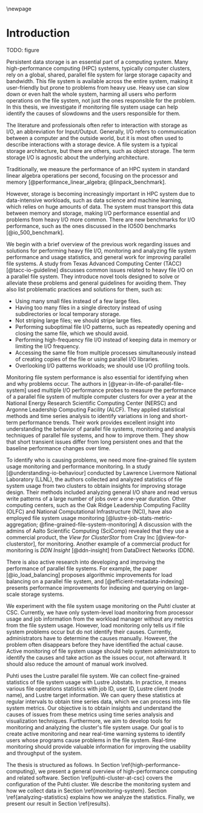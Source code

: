 \newpage

# Introduction
<!--
TODO
- start with the big picture
- move from general description to specific
- explain I/O and I/O intensive work
- where we are going
- add a figure to the introduction (monitoring, parallel file system)
-->

TODO: figure

Persistent data storage is an essential part of a computing system.
Many high-performance computing (HPC) systems, typically computer clusters, rely on a global, shared, parallel file system for large storage capacity and bandwidth.
This file system is available across the entire system, making it user-friendly but prone to problems from heavy use.
Heavy use can slow down or even halt the whole system, harming all users who perform operations on the file system, not just the ones responsible for the problem.
In this thesis, we investigate if monitoring file system usage can help identify the causes of slowdowns and the users responsible for them.

The literature and professionals often refer to interaction with storage as I/O, an abbreviation for Input/Output.
Generally, I/O refers to communication between a computer and the outside world, but it is most often used to describe interactions with a storage device.
A file system is a typical storage architecture, but there are others, such as object storage.
The term storage I/O is agnostic about the underlying architecture.
<!-- In this thesis, we interchangeably refer to file system usage and I/O. -->

<!-- moving from computation centric workloads ot I/O centric  workloads -->
Traditionally, we measure the performance of an HPC system in standard linear algebra operations per second, focusing on the processor and memory [@performance_linear_algebra; @linpack_benchmark].
<!-- A ranking is maintained on the TOP500 list [@top_500]. -->
However, storage is becoming increasingly important in HPC system due to data-intensive workloads, such as data science and machine learning, which relies on huge amounts of data.
The system must transport this data between memory and storage, making I/O performance essential and problems from heavy I/O more common.
There are new benchmarks for I/O performance, such as the ones discussed in the IO500 benchmarks [@io_500_benchmark].
<!-- Ranking on IO500 list [@io_500]. -->
<!-- These are important reasons for studying storage and I/O performance in HPC systems. -->

We begin with a brief overview of the previous work regarding issues and solutions for performing heavy file I/O, monitoring and analyzing file system performance and usage statistics, and general work for improving parallel file systems.
A study from Texas Advanced Computing Center (TACC) [@tacc-io-guideline] discusses common issues related to heavy file I/O on a parallel file system.
They introduce novel tools designed to solve or alleviate these problems and general guidelines for avoiding them.
They also list problematic practices and solutions for them, such as:

* Using many small files instead of a few large files.
* Having too many files in a single directory instead of using subdirectories or local temporary storage.
* Not striping large files; we should stripe large files.
* Performing suboptimal file I/O patterns, such as repeatedly opening and closing the same file, which we should avoid.
* Performing high-frequency file I/O instead of keeping data in memory or limiting the I/O frequency.
* Accessing the same file from multiple processes simultaneously instead of creating copies of the file or using parallel I/O libraries.
* Overlooking I/O patterns workloads; we should use I/O profiling tools.

Monitoring file system performance is also essential for identifying when and why problems occur.
The authors in [@year-in-life-of-parallel-file-system] used multiple I/O performance probes to measure the performance of a parallel file system of multiple computer clusters for over a year at the National Energy Research Scientific Computing Center (NERSC) and Argonne Leadership Computing Facility (ALCF).
They applied statistical methods and time series analysis to identify variations in long and short-term performance trends.
Their work provides excellent insight into understanding the behavior of parallel file systems, monitoring and analysis techniques of parallel file systems, and how to improve them.
They show that short transient issues differ from long persistent ones and that the baseline performance changes over time.
<!-- They also mentioned different monitoring levels, such as application-level monitoring, file system workload monitoring, file system capacity and health monitoring, resource manager monitoring, and tracking changes and updates to the system. -->

To identify who is causing problems, we need more fine-grained file system usage monitoring and performance monitoring.
In a study [@understanding-io-behaviour] conducted by Lawrence Livermore National Laboratory (LLNL), the authors collected and analyzed statistics of file system usage from two clusters to obtain insights for improving storage design.
Their methods included analyzing general I/O share and read versus write patterns of a large number of jobs over a one-year duration.
Other computing centers, such as the Oak Ridge Leadership Computing Facility (OLFC)  and National Computational Infrastructure (NCI), have also employed file system usage monitoring [@lustre-job-stats-metric-aggregation; @fine-grained-file-system-monitoring]
A discussion with the admins of Aalto Scientific Computing (SciComp) revealed that they use a commercial product, the *View for ClusterStor* from Cray Inc [@view-for-clusterstor], for monitoring.
Another example of a commercial product for monitoring is *DDN Insight* [@ddn-insight] from DataDirect Networks (DDN).

There is also active research into developing and improving the performance of parallel file systems.
For example, the paper [@io_load_balancing] proposes algorithmic improvements for load balancing on a parallel file system, and [@efficient-metadata-indexing] presents performance improvements for indexing and querying on large-scale storage systems.

<!-- puhti -->
We experiment with the file system usage monitoring on the *Puhti* cluster at CSC.
Currently, we have only system-level load monitoring from processor usage and job information from the workload manager without any metrics from the file system usage.
However, load monitoring only tells us if file system problems occur but do not identify their causes.
Currently, administrators have to determine the causes manually.
However, the problem often disappears before they have identified the actual cause.
Active monitoring of file system usage should help system administrators to identify the causes and take action as the issues occur, not afterward.
It should also reduce the amount of manual work involved.

Puhti uses the Lustre parallel file system.
We can collect fine-grained statistics of file system usage with Lustre Jobstats.
In practice, it means various file operations statistics with job ID, user ID, Lustre client (node name), and Lustre target information.
We can query these statistics at regular intervals to obtain time series data, which we can process into file system metrics.
Our objective is to obtain insights and understand the causes of issues from these metrics using time series analysis and visualization techniques.
Furthermore, we aim to develop tools for monitoring and analyzing the cluster's file system usage.
Our goal is to create active monitoring and near real-time warning systems to identify users whose programs cause problems in the file system.
Real-time monitoring should provide valuable information for improving the usability and throughput of the system.

<!--
Additionally, we aim to provide information that can guide future procurements and configuration changes such that the investments and modifications improve the critical parts of the storage system.
-->

<!-- outline -->
The thesis is structured as follows.
In Section \ref{high-performance-computing}, we present a general overview of high-performance computing and related software.
Section \ref{puhti-cluster-at-csc} covers the configuration of the Puhti cluster.
We describe the monitoring system and how we collect data in Section \ref{monitoring-system}.
Section \ref{analyzing-statistics} explains how we analyze the statistics.
Finally, we present our result in Section \ref{results}.

